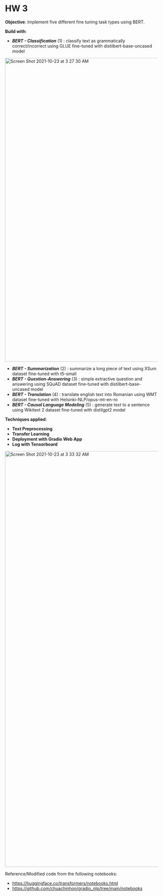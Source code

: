 # HW 3

**Objective**: Implement five different fine tuning task types using BERT.

**Build with**:
* _**BERT - Classification**_ (1) 
: classify text as grammatically correct/incorrect using GLUE fine-tuned with distilbert-base-uncased model
<img width="999" alt="Screen Shot 2021-10-23 at 3 27 30 AM" src="https://user-images.githubusercontent.com/46875754/138552615-951a5a5f-adc8-4eda-8757-f63ba095f042.png">

* _**BERT - Summarization**_ (2) 
: summarize a long piece of text using XSum dataset fine-tuned with t5-small  
* _**BERT - Question-Answering**_ (3) 
: simple extractive question and answering using SQuAD dataset fine-tuned with distilbert-base-uncased model
* _**BERT - Translation**_ (4) 
: translate english text into Romanian using WMT dataset fine-tuned with Helsinki-NLP/opus-mt-en-ro 
* _**BERT - Causal Language Modeling**_ (5) 
: generate text to a sentence using Wikitext 2 dataset fine-tuned with distilgpt2 model

**Techniques applied**:
* **Text Preprocessing** 
* **Transfer Learning**
* **Deployment with Gradio Web App**
* **Log with Tensorboard**
<img width="1368" alt="Screen Shot 2021-10-23 at 3 33 32 AM" src="https://user-images.githubusercontent.com/46875754/138552668-24f63f0d-530d-4b1b-8680-d37432c65ccf.png">


Reference/Modified code from the following notebooks: 
* https://huggingface.co/transformers/notebooks.html
* https://github.com/chuachinhon/gradio_nlp/tree/main/notebooks

